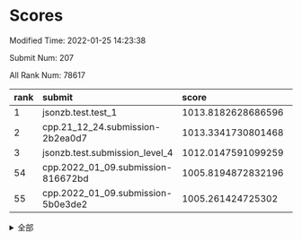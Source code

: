 # Scores

Modified Time: 2022-01-25 14:23:38

Submit Num: 207

All Rank Num: 78617

| rank |               submit               |       score        |       sigma        | pk_num |
| :--- | :--------------------------------- | :----------------- | :----------------- | :----- |
| 1    | jsonzb.test.test_1                 | 1013.8182628686596 | 0.8265105839964855 | 1524   |
| 2    | cpp.21_12_24.submission-2b2ea0d7   | 1013.3341730801468 | 0.8046044618333403 | 1520   |
| 3    | jsonzb.test.submission_level_4     | 1012.0147591099259 | 0.7995538338084196 | 1518   |
| 54   | cpp.2022_01_09.submission-816672bd | 1005.8194872832196 | 0.7342287432531336 | 1524   |
| 55   | cpp.2022_01_09.submission-5b0e3de2 | 1005.261424725302  | 0.7264390285400593 | 1524   |


<details>
<summary>全部</summary>

| rank |                 submit                 |       score        |       sigma        | pk_num |
| :--- | :------------------------------------- | :----------------- | :----------------- | :----- |
| 1    | jsonzb.test.test_1                     | 1013.8182628686596 | 0.8265105839964855 | 1524   |
| 2    | cpp.21_12_24.submission-2b2ea0d7       | 1013.3341730801468 | 0.8046044618333403 | 1520   |
| 3    | jsonzb.test.submission_level_4         | 1012.0147591099259 | 0.7995538338084196 | 1518   |
| 4    | gobigger.level_3.submission_level_3_43 | 1011.8138355321759 | 0.7662263513851001 | 1522   |
| 5    | gobigger.level_3.submission_level_3_41 | 1011.6870033516672 | 0.7925527777024856 | 1524   |
| 6    | gobigger.level_3.submission_level_3_39 | 1011.6835920100675 | 0.7702001178601071 | 1520   |
| 7    | gobigger.level_3.submission_level_3_21 | 1011.1558673358483 | 0.7813179623766998 | 1520   |
| 8    | gobigger.level_3.submission_level_3_10 | 1011.0860278220069 | 0.7825619564458867 | 1521   |
| 9    | gobigger.level_3.submission_level_3_3  | 1011.0072681513975 | 0.7698990332283562 | 1523   |
| 10   | gobigger.level_3.submission_level_3_5  | 1010.8305281193026 | 0.7766427388277621 | 1524   |
| 11   | gobigger.level_3.submission_level_3_18 | 1010.7174017391961 | 0.7789669350773283 | 1520   |
| 12   | gobigger.level_3.submission_level_3_28 | 1010.7166701879621 | 0.7755426626224454 | 1520   |
| 13   | gobigger.level_3.submission_level_3_40 | 1010.6564700766754 | 0.740797001109512  | 1519   |
| 14   | gobigger.level_3.submission_level_3_9  | 1010.6483101058938 | 0.7728427852368716 | 1517   |
| 15   | gobigger.level_3.submission_level_3_37 | 1010.6342270920426 | 0.7464550349264166 | 1520   |
| 16   | gobigger.level_3.submission_level_3_12 | 1010.6035297130594 | 0.7794962650068722 | 1517   |
| 17   | gobigger.level_3.submission_level_3_33 | 1010.5707422250712 | 0.7716157039530714 | 1515   |
| 18   | gobigger.level_3.submission_level_3_30 | 1010.5527951018165 | 0.7634119296916889 | 1518   |
| 19   | gobigger.level_3.submission_level_3_19 | 1010.4855467560689 | 0.7637258415517768 | 1518   |
| 20   | gobigger.level_3.submission_level_3_27 | 1010.3702219930552 | 0.7712841614433001 | 1518   |
| 21   | gobigger.level_3.submission_level_3_42 | 1010.2799137172354 | 0.7420507042488197 | 1520   |
| 22   | gobigger.level_3.submission_level_3_14 | 1010.2211359424282 | 0.7349837773133363 | 1519   |
| 23   | gobigger.level_3.submission_level_3_17 | 1010.1902887583516 | 0.7577714593141145 | 1517   |
| 24   | gobigger.level_3.submission_level_3_48 | 1010.1202744742321 | 0.7732656897288561 | 1516   |
| 25   | gobigger.level_3.submission_level_3_47 | 1010.0932908939592 | 0.7548985787752779 | 1517   |
| 26   | gobigger.level_3.submission_level_3_44 | 1010.0542614036567 | 0.7630935643135994 | 1518   |
| 27   | gobigger.level_3.submission_level_3_4  | 1009.9724856413126 | 0.747726264629565  | 1519   |
| 28   | gobigger.level_3.submission_level_3_1  | 1009.9501266101897 | 0.7402133166357923 | 1520   |
| 29   | gobigger.level_3.submission_level_3_6  | 1009.905953177598  | 0.7399187826290531 | 1519   |
| 30   | gobigger.level_3.submission_level_3_2  | 1009.8860809023462 | 0.7577635481460019 | 1521   |
| 31   | gobigger.level_3.submission_level_3_13 | 1009.8428026102195 | 0.7682799490184097 | 1521   |
| 32   | gobigger.level_3.submission_level_3_34 | 1009.7455312523748 | 0.7615032705783868 | 1519   |
| 33   | gobigger.level_3.submission_level_3_24 | 1009.667669128732  | 0.7302718946007714 | 1520   |
| 34   | gobigger.level_3.submission_level_3_26 | 1009.662518662766  | 0.7453463414981911 | 1520   |
| 35   | gobigger.level_3.submission_level_3_11 | 1009.6075181461524 | 0.7350097919131724 | 1511   |
| 36   | gobigger.level_3.submission_level_3_45 | 1009.5786299437369 | 0.7589816532028297 | 1520   |
| 37   | gobigger.level_3.submission_level_3_38 | 1009.559575126959  | 0.756895615553534  | 1523   |
| 38   | gobigger.level_3.submission_level_3_23 | 1009.5008729859549 | 0.7884554472113088 | 1520   |
| 39   | gobigger.level_3.submission_level_3_35 | 1009.4951335415736 | 0.7648017074344925 | 1521   |
| 40   | gobigger.level_3.submission_level_3_22 | 1009.4664413151141 | 0.7460170476783153 | 1523   |
| 41   | gobigger.level_3.submission_level_3_8  | 1009.4588529387888 | 0.7473219195543854 | 1520   |
| 42   | gobigger.level_3.submission_level_3_46 | 1009.4570359163508 | 0.7459470493403448 | 1522   |
| 43   | gobigger.level_3.submission_level_3_29 | 1009.4431430312977 | 0.7457007553757802 | 1524   |
| 44   | gobigger.level_3.submission_level_3_0  | 1009.3471137754673 | 0.7562411139347637 | 1517   |
| 45   | gobigger.level_3.submission_level_3_49 | 1009.2837406766234 | 0.7606137771841361 | 1518   |
| 46   | gobigger.level_3.submission_level_3_20 | 1008.9775212164827 | 0.7396919958966458 | 1523   |
| 47   | gobigger.level_3.submission_level_3_36 | 1008.9291035901234 | 0.7370761034909464 | 1520   |
| 48   | gobigger.level_3.submission_level_3_7  | 1008.9124121895828 | 0.760847890859816  | 1521   |
| 49   | gobigger.level_3.submission_level_3_31 | 1008.8933759829928 | 0.746648536589515  | 1522   |
| 50   | gobigger.level_3.submission_level_3_25 | 1008.764497107376  | 0.7424680811707612 | 1519   |
| 51   | gobigger.level_3.submission_level_3_32 | 1008.6977185184153 | 0.7512099845572089 | 1518   |
| 52   | gobigger.level_3.submission_level_3_15 | 1008.4924614155706 | 0.7233450633397708 | 1521   |
| 53   | gobigger.level_3.submission_level_3_16 | 1008.2336277246045 | 0.7569609648330634 | 1521   |
| 54   | cpp.2022_01_09.submission-816672bd     | 1005.8194872832196 | 0.7342287432531336 | 1524   |
| 55   | cpp.2022_01_09.submission-5b0e3de2     | 1005.261424725302  | 0.7264390285400593 | 1524   |
| 56   | gobigger.level_1.submission_level_1_40 | 1004.8312155557336 | 0.7449777786812101 | 1518   |
| 57   | gobigger.level_1.submission_level_1_26 | 1004.7083479555042 | 0.7316088932663068 | 1521   |
| 58   | gobigger.level_1.submission_level_1_36 | 1004.6518087025074 | 0.7214001658200515 | 1515   |
| 59   | gobigger.level_1.submission_level_1_46 | 1004.6138991374311 | 0.7239248439702705 | 1517   |
| 60   | gobigger.level_1.submission_level_1_10 | 1004.496533124885  | 0.7199121560017346 | 1519   |
| 61   | gobigger.level_1.submission_level_1_37 | 1004.4433328379108 | 0.7011785152671475 | 1524   |
| 62   | gobigger.level_1.submission_level_1_16 | 1004.41392253743   | 0.726889601175173  | 1516   |
| 63   | gobigger.level_1.submission_level_1_3  | 1004.4079631895611 | 0.7236297009987511 | 1517   |
| 64   | gobigger.level_1.submission_level_1_41 | 1004.3072901009814 | 0.7282780402916257 | 1522   |
| 65   | gobigger.level_1.submission_level_1_22 | 1004.2361327794944 | 0.7325394025680076 | 1520   |
| 66   | gobigger.level_1.submission_level_1_28 | 1004.151944476049  | 0.712135467106431  | 1520   |
| 67   | gobigger.level_1.submission_level_1_25 | 1004.0138431124493 | 0.7110596144920809 | 1521   |
| 68   | gobigger.level_1.submission_level_1_32 | 1003.9032358311543 | 0.7223086587020393 | 1516   |
| 69   | gobigger.level_1.submission_level_1_18 | 1003.8844342231615 | 0.7107911601866193 | 1517   |
| 70   | gobigger.level_1.submission_level_1_2  | 1003.853157904157  | 0.7163188287714101 | 1516   |
| 71   | gobigger.level_1.submission_level_1_30 | 1003.7050824948226 | 0.718291977803575  | 1519   |
| 72   | gobigger.level_1.submission_level_1_8  | 1003.6459229341624 | 0.7297143300402452 | 1519   |
| 73   | gobigger.level_1.submission_level_1_4  | 1003.5352730024699 | 0.7168518681847774 | 1517   |
| 74   | gobigger.level_1.submission_level_1_21 | 1003.4852459718269 | 0.7094800411482618 | 1517   |
| 75   | gobigger.level_1.submission_level_1_34 | 1003.4518385073071 | 0.7110920769130071 | 1519   |
| 76   | gobigger.level_1.submission_level_1_48 | 1003.4162221442158 | 0.7186659219342201 | 1519   |
| 77   | gobigger.level_1.submission_level_1_19 | 1003.4065392623414 | 0.7289863717926838 | 1517   |
| 78   | gobigger.level_1.submission_level_1_33 | 1003.4034959852025 | 0.7128567455047193 | 1519   |
| 79   | gobigger.level_1.submission_level_1_31 | 1003.3794370127325 | 0.7237235040581604 | 1516   |
| 80   | gobigger.level_1.submission_level_1_49 | 1003.2320485588149 | 0.7271874948192565 | 1512   |
| 81   | gobigger.level_1.submission_level_1_5  | 1003.1983461216967 | 0.729804331111944  | 1522   |
| 82   | gobigger.level_1.submission_level_1_17 | 1003.1408046663523 | 0.7112324670407454 | 1522   |
| 83   | gobigger.level_1.submission_level_1_12 | 1003.0068202348605 | 0.7181967977031126 | 1519   |
| 84   | gobigger.level_1.submission_level_1_39 | 1003.0031191079337 | 0.7196188541114554 | 1517   |
| 85   | gobigger.level_1.submission_level_1_23 | 1003.0011113228246 | 0.7053026346099893 | 1516   |
| 86   | gobigger.level_1.submission_level_1_1  | 1002.935294087121  | 0.7130408722938479 | 1516   |
| 87   | gobigger.level_1.submission_level_1_27 | 1002.910578636279  | 0.7302911417993503 | 1516   |
| 88   | gobigger.level_1.submission_level_1_45 | 1002.8846429171111 | 0.7187904258447199 | 1516   |
| 89   | gobigger.level_1.submission_level_1_13 | 1002.8561903595183 | 0.7120334192883486 | 1518   |
| 90   | gobigger.level_1.submission_level_1_20 | 1002.8218713972725 | 0.723799280562571  | 1514   |
| 91   | gobigger.level_1.submission_level_1_47 | 1002.7087881056841 | 0.7071564200641267 | 1519   |
| 92   | gobigger.level_1.submission_level_1_42 | 1002.6450885780209 | 0.7184812164979346 | 1522   |
| 93   | gobigger.level_1.submission_level_1_7  | 1002.5800157395222 | 0.7302931449139041 | 1520   |
| 94   | gobigger.level_1.submission_level_1_14 | 1002.5784413704197 | 0.7020987357201023 | 1517   |
| 95   | gobigger.level_1.submission_level_1_43 | 1002.5204612725279 | 0.7248788530969626 | 1516   |
| 96   | gobigger.level_1.submission_level_1_24 | 1002.466198696142  | 0.7275463732127585 | 1518   |
| 97   | gobigger.level_1.submission_level_1_6  | 1002.4607877901145 | 0.7167504529711374 | 1515   |
| 98   | gobigger.level_1.submission_level_1_11 | 1002.3407945921253 | 0.7201578196681656 | 1519   |
| 99   | gobigger.level_1.submission_level_1_29 | 1002.3068521305426 | 0.7127406502689753 | 1521   |
| 100  | gobigger.level_1.submission_level_1_15 | 1002.2143663476504 | 0.7158156801029543 | 1519   |
| 101  | gobigger.level_1.submission_level_1_35 | 1002.1769026389806 | 0.722737370783655  | 1521   |
| 102  | gobigger.level_1.submission_level_1_0  | 1002.0466587834431 | 0.7181855359275792 | 1517   |
| 103  | gobigger.level_1.submission_level_1_9  | 1001.8916860369964 | 0.7182026680257446 | 1511   |
| 104  | gobigger.level_1.submission_level_1_44 | 1001.8460757184046 | 0.7160552262482478 | 1521   |
| 105  | gobigger.level_1.submission_level_1_38 | 1001.7848409899261 | 0.7222541156327951 | 1516   |
| 106  | gobigger.random.submission_random_33   | 996.9354085598388  | 0.7072565434658346 | 1520   |
| 107  | gobigger.random.submission_random_6    | 996.8996294031818  | 0.7099895594672568 | 1518   |
| 108  | gobigger.random.submission_random_19   | 996.7710154733701  | 0.7060190446388681 | 1516   |
| 109  | gobigger.random.submission_random_42   | 996.744008732264   | 0.7085833695675431 | 1525   |
| 110  | gobigger.random.submission_random_26   | 996.6360780287897  | 0.7229018170286768 | 1519   |
| 111  | gobigger.random.submission_random_48   | 996.523773295666   | 0.7130280060967015 | 1521   |
| 112  | gobigger.random.submission_random_46   | 996.4348228498301  | 0.711098004277207  | 1516   |
| 113  | gobigger.random.submission_random_31   | 996.4287727121401  | 0.7023823655750453 | 1516   |
| 114  | gobigger.random.submission_random_8    | 996.3928316252463  | 0.7228708002294587 | 1516   |
| 115  | gobigger.random.submission_random_20   | 996.3599797234858  | 0.7060947101648222 | 1517   |
| 116  | gobigger.random.submission_random_24   | 996.3563010599391  | 0.7175267907196455 | 1519   |
| 117  | gobigger.random.submission_random_4    | 996.3469793744164  | 0.7120635428950807 | 1512   |
| 118  | gobigger.random.submission_random_32   | 996.3010893166495  | 0.7206401558997463 | 1522   |
| 119  | gobigger.random.submission_random_18   | 996.2665378057842  | 0.6991588571098902 | 1518   |
| 120  | gobigger.random.submission_random_40   | 996.2043724276233  | 0.7024947739649    | 1525   |
| 121  | gobigger.random.submission_random_29   | 996.200308730719   | 0.718212743803965  | 1518   |
| 122  | gobigger.random.submission_random_43   | 996.1244769557394  | 0.7121055683513923 | 1521   |
| 123  | gobigger.random.submission_random_47   | 996.1203299389123  | 0.7174126307776326 | 1520   |
| 124  | gobigger.random.submission_random_37   | 996.101074720641   | 0.7109675446242084 | 1527   |
| 125  | gobigger.random.submission_random_1    | 996.0664576322264  | 0.6955674864427295 | 1520   |
| 126  | gobigger.random.submission_random_7    | 996.0514952304694  | 0.7105123032255158 | 1520   |
| 127  | gobigger.random.submission_random_2    | 996.0459367696538  | 0.7260837085927229 | 1520   |
| 128  | gobigger.random.submission_random_34   | 996.017496837132   | 0.7022581903496021 | 1522   |
| 129  | gobigger.random.submission_random_0    | 996.0105457941002  | 0.732504872074344  | 1518   |
| 130  | gobigger.random.submission_random_39   | 995.9597487044583  | 0.720742643210341  | 1519   |
| 131  | gobigger.random.submission_random_44   | 995.8667631260847  | 0.7135302191732612 | 1517   |
| 132  | gobigger.random.submission_random_25   | 995.7837773438774  | 0.7000966300689258 | 1518   |
| 133  | gobigger.random.submission_random_23   | 995.7781241943202  | 0.715333406820177  | 1518   |
| 134  | gobigger.random.submission_random_5    | 995.7775603671178  | 0.6983064810021329 | 1516   |
| 135  | gobigger.random.submission_random_17   | 995.7749097452526  | 0.714275070195195  | 1517   |
| 136  | gobigger.random.submission_random_9    | 995.5521096701751  | 0.6987451300594543 | 1516   |
| 137  | gobigger.random.submission_random_49   | 995.5448984792722  | 0.7339358719602207 | 1521   |
| 138  | gobigger.random.submission_random_27   | 995.4953652491436  | 0.7283118444028619 | 1516   |
| 139  | gobigger.random.submission_random_36   | 995.4738807580184  | 0.7089265251818039 | 1518   |
| 140  | gobigger.random.submission_random_22   | 995.4720913883087  | 0.6939959363374056 | 1524   |
| 141  | gobigger.random.submission_random_12   | 995.4556644674694  | 0.7167886816126772 | 1521   |
| 142  | gobigger.random.submission_random_14   | 995.3684152764343  | 0.702541771695055  | 1519   |
| 143  | gobigger.random.submission_random_10   | 995.3491634565091  | 0.7052752235627008 | 1519   |
| 144  | gobigger.random.submission_random_11   | 995.3433211506026  | 0.6993582612871118 | 1516   |
| 145  | gobigger.random.submission_random_3    | 995.3371998037321  | 0.696220282521332  | 1520   |
| 146  | gobigger.random.submission_random_21   | 995.2676494943568  | 0.7189302328439865 | 1523   |
| 147  | gobigger.random.submission_random_41   | 995.1845741155365  | 0.7234975364253036 | 1514   |
| 148  | gobigger.random.submission_random_45   | 995.1827087592122  | 0.7291885343398811 | 1524   |
| 149  | gobigger.random.submission_random_38   | 995.0971646793574  | 0.7043451368991746 | 1512   |
| 150  | gobigger.random.submission_random_30   | 994.9975099946636  | 0.7130561468192882 | 1519   |
| 151  | gobigger.random.submission_random_15   | 994.9532067857374  | 0.7088050640691179 | 1519   |
| 152  | gobigger.random.submission_random_28   | 994.9239622171938  | 0.7096553740805333 | 1515   |
| 153  | gobigger.random.submission_random_35   | 994.9209731693823  | 0.7216888089997783 | 1520   |
| 154  | gobigger.random.submission_random_13   | 994.479405854643   | 0.7158471111423452 | 1515   |
| 155  | gobigger.level_2.submission_level_2_10 | 994.2647395967891  | 0.7493038367969796 | 1518   |
| 156  | gobigger.level_2.submission_level_2_2  | 994.2544490211507  | 0.7298606227426316 | 1520   |
| 157  | gobigger.random.submission_random_16   | 993.9097554507476  | 0.715874475150484  | 1512   |
| 158  | gobigger.level_2.submission_level_2_32 | 993.9039885928647  | 0.7236841594817229 | 1515   |
| 159  | gobigger.level_2.submission_level_2_45 | 993.352610849019   | 0.7475998422638603 | 1524   |
| 160  | gobigger.level_2.submission_level_2_3  | 993.294250521117   | 0.731162053887253  | 1522   |
| 161  | gobigger.level_2.submission_level_2_28 | 993.2734740755525  | 0.7490963582484572 | 1521   |
| 162  | gobigger.level_2.submission_level_2_23 | 993.2294648341287  | 0.7405473683638079 | 1518   |
| 163  | gobigger.level_2.submission_level_2_19 | 993.1255132208778  | 0.7415260403486551 | 1522   |
| 164  | gobigger.level_2.submission_level_2_26 | 992.8180252083096  | 0.7384239933339617 | 1524   |
| 165  | gobigger.level_2.submission_level_2_20 | 992.7447805880252  | 0.7646521119462611 | 1518   |
| 166  | gobigger.level_2.submission_level_2_5  | 992.7127358083123  | 0.7451278911308703 | 1519   |
| 167  | gobigger.level_2.submission_level_2_9  | 992.5453273326924  | 0.7493654759460758 | 1525   |
| 168  | gobigger.level_2.submission_level_2_0  | 992.5269484565961  | 0.7306675498252091 | 1522   |
| 169  | gobigger.level_2.submission_level_2_43 | 992.417285959497   | 0.7411292451782537 | 1519   |
| 170  | gobigger.level_2.submission_level_2_29 | 992.2821070287321  | 0.7344626095413873 | 1523   |
| 171  | gobigger.level_2.submission_level_2_15 | 992.1820441855305  | 0.7499183063745731 | 1521   |
| 172  | gobigger.level_2.submission_level_2_13 | 992.1456320160333  | 0.7376256630996546 | 1518   |
| 173  | gobigger.level_2.submission_level_2_31 | 992.0677885974823  | 0.7521366739748035 | 1521   |
| 174  | gobigger.level_2.submission_level_2_30 | 992.0502997701474  | 0.7531042051466483 | 1517   |
| 175  | gobigger.level_2.submission_level_2_4  | 992.0146572378181  | 0.7329510829115972 | 1520   |
| 176  | gobigger.level_2.submission_level_2_24 | 991.9976875331181  | 0.7469091964806917 | 1523   |
| 177  | gobigger.level_2.submission_level_2_1  | 991.9945890338453  | 0.7384305281664413 | 1514   |
| 178  | gobigger.level_2.submission_level_2_11 | 991.9381585510255  | 0.7401008875521198 | 1525   |
| 179  | gobigger.level_2.submission_level_2_46 | 991.9325609902254  | 0.7460000587403353 | 1520   |
| 180  | gobigger.level_2.submission_level_2_22 | 991.8828388511968  | 0.7548089898726308 | 1517   |
| 181  | gobigger.level_2.submission_level_2_18 | 991.8643912259203  | 0.7446126687425649 | 1519   |
| 182  | gobigger.level_2.submission_level_2_36 | 991.8435243059521  | 0.7567804257737679 | 1522   |
| 183  | gobigger.level_2.submission_level_2_42 | 991.7988160238058  | 0.757728836435201  | 1514   |
| 184  | gobigger.level_2.submission_level_2_47 | 991.7609379390079  | 0.734864918381461  | 1515   |
| 185  | gobigger.level_2.submission_level_2_33 | 991.7114753129072  | 0.7368547854649153 | 1521   |
| 186  | gobigger.level_2.submission_level_2_49 | 991.6881823088387  | 0.7555288228471666 | 1517   |
| 187  | gobigger.level_2.submission_level_2_25 | 991.4674648449126  | 0.7528457735064724 | 1526   |
| 188  | gobigger.level_2.submission_level_2_40 | 991.4564208105287  | 0.7488094932468882 | 1520   |
| 189  | gobigger.level_2.submission_level_2_27 | 991.3875388560999  | 0.7535478607789011 | 1520   |
| 190  | gobigger.level_2.submission_level_2_39 | 991.3843194702254  | 0.7495313797609928 | 1520   |
| 191  | gobigger.level_2.submission_level_2_12 | 991.3774168415399  | 0.7370931712399242 | 1522   |
| 192  | gobigger.level_2.submission_level_2_17 | 991.2967179294699  | 0.7471333940215134 | 1513   |
| 193  | gobigger.level_2.submission_level_2_8  | 991.2821446068468  | 0.7519088189752149 | 1520   |
| 194  | gobigger.level_2.submission_level_2_38 | 991.265107811642   | 0.7441279463451166 | 1518   |
| 195  | gobigger.level_2.submission_level_2_34 | 991.1686829160396  | 0.7454362406440188 | 1519   |
| 196  | gobigger.level_2.submission_level_2_48 | 991.1214005102632  | 0.7541556709913828 | 1523   |
| 197  | gobigger.level_2.submission_level_2_44 | 991.0596317195087  | 0.7480420992437282 | 1520   |
| 198  | gobigger.level_2.submission_level_2_16 | 991.0143264414946  | 0.7472486511470494 | 1521   |
| 199  | gobigger.level_2.submission_level_2_21 | 991.012714325079   | 0.7524178951451498 | 1519   |
| 200  | gobigger.level_2.submission_level_2_41 | 990.9390265277285  | 0.7405840990709509 | 1519   |
| 201  | gobigger.level_2.submission_level_2_6  | 990.8781059687352  | 0.7540689467023078 | 1526   |
| 202  | gobigger.level_2.submission_level_2_14 | 990.8607800235395  | 0.750746306920831  | 1516   |
| 203  | gobigger.level_2.submission_level_2_37 | 990.3952536686019  | 0.7813300571226253 | 1521   |
| 204  | gobigger.level_2.submission_level_2_35 | 990.3365219066147  | 0.7628376533791892 | 1523   |
| 205  | gobigger.level_2.submission_level_2_7  | 990.2768388626359  | 0.7582768033699109 | 1523   |
| 206  | gobigger.none.submission_none_0        | 976.6484077891107  | 1.38012045420909   | 1517   |
| 207  | gobigger.none.submission_none_1        | 976.2161056468453  | 1.4130171141062111 | 1520   |

</details>